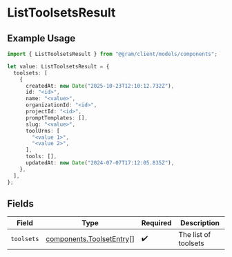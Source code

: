 # ListToolsetsResult

## Example Usage

```typescript
import { ListToolsetsResult } from "@gram/client/models/components";

let value: ListToolsetsResult = {
  toolsets: [
    {
      createdAt: new Date("2025-10-23T12:10:12.732Z"),
      id: "<id>",
      name: "<value>",
      organizationId: "<id>",
      projectId: "<id>",
      promptTemplates: [],
      slug: "<value>",
      toolUrns: [
        "<value 1>",
        "<value 2>",
      ],
      tools: [],
      updatedAt: new Date("2024-07-07T17:12:05.835Z"),
    },
  ],
};
```

## Fields

| Field                                                                | Type                                                                 | Required                                                             | Description                                                          |
| -------------------------------------------------------------------- | -------------------------------------------------------------------- | -------------------------------------------------------------------- | -------------------------------------------------------------------- |
| `toolsets`                                                           | [components.ToolsetEntry](../../models/components/toolsetentry.md)[] | :heavy_check_mark:                                                   | The list of toolsets                                                 |